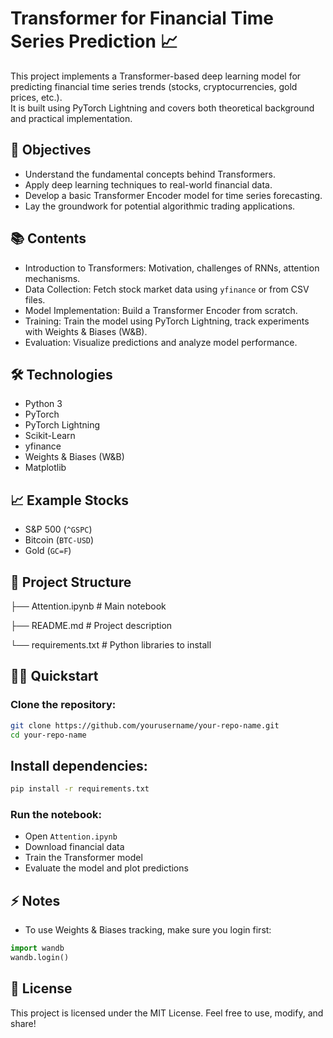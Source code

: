 # Transformer for Financial Time Series Prediction 📈

This project implements a Transformer-based deep learning model for predicting financial time series trends (stocks, cryptocurrencies, gold prices, etc.).  
It is built using PyTorch Lightning and covers both theoretical background and practical implementation.

## 🚀 Objectives
- Understand the fundamental concepts behind Transformers.
- Apply deep learning techniques to real-world financial data.
- Develop a basic Transformer Encoder model for time series forecasting.
- Lay the groundwork for potential algorithmic trading applications.

## 📚 Contents
- Introduction to Transformers: Motivation, challenges of RNNs, attention mechanisms.
- Data Collection: Fetch stock market data using `yfinance` or from CSV files.
- Model Implementation: Build a Transformer Encoder from scratch.
- Training: Train the model using PyTorch Lightning, track experiments with Weights & Biases (W&B).
- Evaluation: Visualize predictions and analyze model performance.

## 🛠️ Technologies
- Python 3
- PyTorch
- PyTorch Lightning
- Scikit-Learn
- yfinance
- Weights & Biases (W&B)
- Matplotlib

## 📈 Example Stocks
- S&P 500 (`^GSPC`)
- Bitcoin (`BTC-USD`)
- Gold (`GC=F`)

## 🧩 Project Structure
├── Attention.ipynb # Main notebook 

├── README.md # Project description 

└── requirements.txt #  Python libraries to install

## 🏃‍♂️ Quickstart
### Clone the repository:
```bash
git clone https://github.com/yourusername/your-repo-name.git
cd your-repo-name
```
## Install dependencies:
```bash
pip install -r requirements.txt
```
### Run the notebook:
- Open `Attention.ipynb`
- Download financial data
- Train the Transformer model
- Evaluate the model and plot predictions

## ⚡ Notes
- To use Weights & Biases tracking, make sure you login first:
```python
import wandb
wandb.login()
```
## 📜 License
This project is licensed under the MIT License. Feel free to use, modify, and share!

